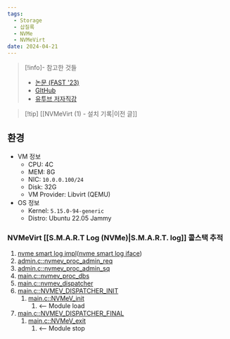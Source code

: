 ```yaml
---
tags:
  - Storage
  - 삽질록
  - NVMe
  - NVMeVirt
date: 2024-04-21
---
```

> [!info]- 참고한 것들
> - [논문 (FAST '23)](https://www.usenix.org/conference/fast23/presentation/kim-sang-hoon)
> - [GItHub](https://github.com/snu-csl/nvmevirt)
> - [유투브 저자직강](https://youtu.be/eV7vQyg46zc?si=USiYITI09Sdz01YZ)

> [!tip] [[NVMeVirt (1) - 설치 기록|이전 글]]

## 환경

- VM 정보
	- CPU: 4C
	- MEM: 8G
	- NIC: `10.0.0.100/24`
	- Disk: 32G
	- VM Provider: Libvirt (QEMU)
- OS 정보
	- Kernel: `5.15.0-94-generic`
	- Distro: Ubuntu 22.05 Jammy

### NVMeVirt [[S.M.A.R.T Log (NVMe)|S.M.A.R.T. log]] 콜스택 추적

1. [nvme smart log impl](https://github.com/snu-csl/nvmevirt/blob/main/admin.c#L180-L193)([nvme smart log iface](https://github.com/snu-csl/nvmevirt/blob/main/nvme.h#L218-L239))
2. [admin.c::nvmev_proc_admin_req](https://github.com/snu-csl/nvmevirt/blob/main/admin.c#L548-L596)
3. [admin.c::nvmev_proc_admin_sq](https://github.com/snu-csl/nvmevirt/blob/main/admin.c#L598-L617)
4. [main.c::nvmev_proc_dbs](https://github.com/snu-csl/nvmevirt/blob/main/main.c#L114-L157)
5. [main.c::nvmev_dispatcher](https://github.com/snu-csl/nvmevirt/blob/main/main.c#L159-L173)
6. [main.c::NVMEV_DISPATCHER_INIT](https://github.com/snu-csl/nvmevirt/blob/main/main.c#L175-L181)
	1. [main.c::NVMeV_init](https://github.com/snu-csl/nvmevirt/blob/main/main.c#L587-L630)
		1. <-- Module load
7. [main.c::NVMEV_DISPATCHER_FINAL](https://github.com/snu-csl/nvmevirt/blob/main/main.c#L183-L189)
	1. [main.c::NVMeV_exit](https://github.com/snu-csl/nvmevirt/blob/main/main.c#L632-L662)
		1. <-- Module stop